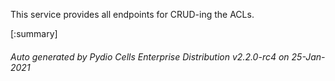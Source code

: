 






This service provides all endpoints for CRUD-ing the ACLs.

[:summary]

###### Auto generated by Pydio Cells Enterprise Distribution v2.2.0-rc4 on 25-Jan-2021
